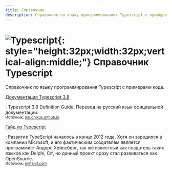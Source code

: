 ```yaml
---
title: Справочник
description: Справочник по языку программирования Typescript с примерами кода
---
```


# ![Typescript](../ts.svg){: style="height:32px;width:32px;vertical-align:middle;"} Справочник Typescript

Справочник по языку программирования Typescript с примерами кода.

[Документация Typescript 3.8](ts38/index.md)

: Typescript 3.8 Definition Guide. Перевод на русский язык официальной документации.<br /><small>Источник: [nauchikus.github.io](https://nauchikus.github.io/typescript-definitive-guide/)</small>

[Гайд по Typescript](guide/intro/about-ts.md)

: Развитие TypeScript началось в конце 2012 года. Хотя он зародился в компании Microsoft, и его фактическим создателем является программист Андерс Хейлсберг, так же известный как создатель таких языков как Delphi, C#, но данный проект сразу стал развиваться как OpenSource.<br /><small>Источник: [metanit.com](https://metanit.com/web/typescript/1.1.php)</small>
